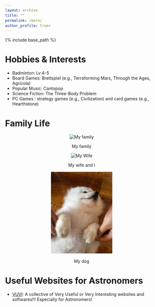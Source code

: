 ```yaml
---
layout: archive
title: ""
permalink: /more/
author_profile: true+
---
```


{% include base_path %}

Hobbies & Interests
=====
- Badminton: Lv.4-5
- Board Games: Brettspiel (e.g., Terraforming Mars, Through the Ages, Agricola)
- Popular Music: Cantopop  
- Science Fiction: The Three-Body Problem
- PC Games : strategy games (e.g., Civilization) and card games (e.g., Hearthstone)

Family Life
=====
<center>
  <img src="../images/family.jpg" alt="My family" style="width:50%;">
  <p style="text-align: center;">My family</p>
</center>

<center>
  <img src="../images/wife.jpg" alt="My Wife" style="width:50%;">
  <p style="text-align: center;">My wife and I</p>
</center>

<center>
  <img src="../images/dog.jpg" alt="My Dog" style="width:40%;">
  <p style="text-align: center;">My dog</p>
</center>

Useful Websites for Astronomers
=====
* [VUVI](https://github.com/panzhiwei1997/Very_Useful_Very_Interesting/blob/main/VUVI_Chinese.md): A collective of Very Useful or Very Interesting websites and softwares!!! Especially for Astronomers!




